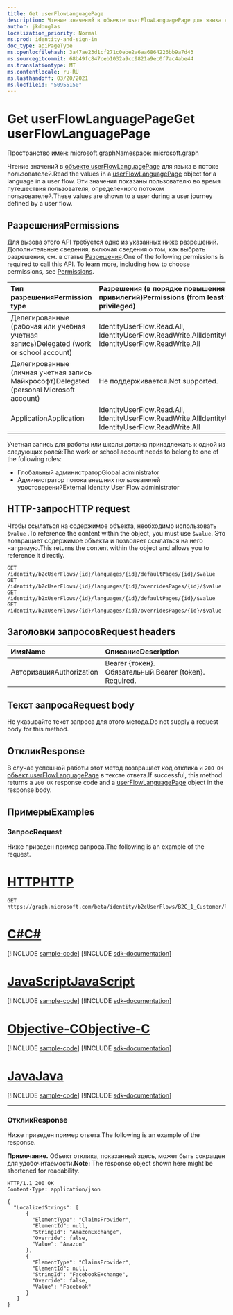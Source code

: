 ```yaml
---
title: Get userFlowLanguagePage
description: Чтение значений в объекте userFlowLanguagePage для языка в потоке пользователей.
author: jkdouglas
localization_priority: Normal
ms.prod: identity-and-sign-in
doc_type: apiPageType
ms.openlocfilehash: 3a47ae23d1cf271c0ebe2a6aa6864226bb9a7d43
ms.sourcegitcommit: 68b49fc847ceb1032a9cc9821a9ec0f7ac4abe44
ms.translationtype: MT
ms.contentlocale: ru-RU
ms.lasthandoff: 03/20/2021
ms.locfileid: "50955150"
---
```

# <a name="get-userflowlanguagepage"></a><span data-ttu-id="13643-103">Get userFlowLanguagePage</span><span class="sxs-lookup"><span data-stu-id="13643-103">Get userFlowLanguagePage</span></span>

<span data-ttu-id="13643-104">Пространство имен: microsoft.graph</span><span class="sxs-lookup"><span data-stu-id="13643-104">Namespace: microsoft.graph</span></span>

<span data-ttu-id="13643-105">Чтение значений в [объекте userFlowLanguagePage](../resources/userflowlanguagepage.md) для языка в потоке пользователей.</span><span class="sxs-lookup"><span data-stu-id="13643-105">Read the values in a [userFlowLanguagePage](../resources/userflowlanguagepage.md) object for a language in a user flow.</span></span> <span data-ttu-id="13643-106">Эти значения показаны пользователю во время путешествия пользователя, определенного потоком пользователей.</span><span class="sxs-lookup"><span data-stu-id="13643-106">These values are shown to a user during a user journey defined by a user flow.</span></span>

## <a name="permissions"></a><span data-ttu-id="13643-107">Разрешения</span><span class="sxs-lookup"><span data-stu-id="13643-107">Permissions</span></span>

<span data-ttu-id="13643-p102">Для вызова этого API требуется одно из указанных ниже разрешений. Дополнительные сведения, включая сведения о том, как выбрать разрешения, см. в статье [Разрешения](/graph/permissions-reference).</span><span class="sxs-lookup"><span data-stu-id="13643-p102">One of the following permissions is required to call this API. To learn more, including how to choose permissions, see [Permissions](/graph/permissions-reference).</span></span>

|<span data-ttu-id="13643-110">Тип разрешения</span><span class="sxs-lookup"><span data-stu-id="13643-110">Permission type</span></span>      | <span data-ttu-id="13643-111">Разрешения (в порядке повышения привилегий)</span><span class="sxs-lookup"><span data-stu-id="13643-111">Permissions (from least to most privileged)</span></span>              |
|:--------------------|:---------------------------------------------------------|
|<span data-ttu-id="13643-112">Делегированные (рабочая или учебная учетная запись)</span><span class="sxs-lookup"><span data-stu-id="13643-112">Delegated (work or school account)</span></span>|<span data-ttu-id="13643-113">IdentityUserFlow.Read.All, IdentityUserFlow.ReadWrite.All</span><span class="sxs-lookup"><span data-stu-id="13643-113">IdentityUserFlow.Read.All, IdentityUserFlow.ReadWrite.All</span></span>|
|<span data-ttu-id="13643-114">Делегированные (личная учетная запись Майкрософт)</span><span class="sxs-lookup"><span data-stu-id="13643-114">Delegated (personal Microsoft account)</span></span>| <span data-ttu-id="13643-115">Не поддерживается.</span><span class="sxs-lookup"><span data-stu-id="13643-115">Not supported.</span></span>|
|<span data-ttu-id="13643-116">Application</span><span class="sxs-lookup"><span data-stu-id="13643-116">Application</span></span>|<span data-ttu-id="13643-117">IdentityUserFlow.Read.All, IdentityUserFlow.ReadWrite.All</span><span class="sxs-lookup"><span data-stu-id="13643-117">IdentityUserFlow.Read.All, IdentityUserFlow.ReadWrite.All</span></span>|

<span data-ttu-id="13643-118">Учетная запись для работы или школы должна принадлежать к одной из следующих ролей:</span><span class="sxs-lookup"><span data-stu-id="13643-118">The work or school account needs to belong to one of the following roles:</span></span>

* <span data-ttu-id="13643-119">Глобальный администратор</span><span class="sxs-lookup"><span data-stu-id="13643-119">Global administrator</span></span>
* <span data-ttu-id="13643-120">Администратор потока внешних пользователей удостоверений</span><span class="sxs-lookup"><span data-stu-id="13643-120">External Identity User Flow administrator</span></span>

## <a name="http-request"></a><span data-ttu-id="13643-121">HTTP-запрос</span><span class="sxs-lookup"><span data-stu-id="13643-121">HTTP request</span></span>

<span data-ttu-id="13643-122">Чтобы ссылаться на содержимое объекта, необходимо использовать `$value` .</span><span class="sxs-lookup"><span data-stu-id="13643-122">To reference the content within the object, you must use `$value`.</span></span> <span data-ttu-id="13643-123">Это возвращает содержимое объекта и позволяет ссылаться на него напрямую.</span><span class="sxs-lookup"><span data-stu-id="13643-123">This returns the content within the object and allows you to reference it directly.</span></span>

<!-- {
  "blockType": "ignored"
}
-->

``` http
GET /identity/b2cUserFlows/{id}/languages/{id}/defaultPages/{id}/$value
GET /identity/b2cUserFlows/{id}/languages/{id}/overridesPages/{id}/$value
GET /identity/b2xUserFlows/{id}/languages/{id}/defaultPages/{id}/$value
GET /identity/b2xUserFlows/{id}/languages/{id}/overridesPages/{id}/$value
```

## <a name="request-headers"></a><span data-ttu-id="13643-124">Заголовки запросов</span><span class="sxs-lookup"><span data-stu-id="13643-124">Request headers</span></span>

|<span data-ttu-id="13643-125">Имя</span><span class="sxs-lookup"><span data-stu-id="13643-125">Name</span></span>|<span data-ttu-id="13643-126">Описание</span><span class="sxs-lookup"><span data-stu-id="13643-126">Description</span></span>|
|:---|:---|
|<span data-ttu-id="13643-127">Авторизация</span><span class="sxs-lookup"><span data-stu-id="13643-127">Authorization</span></span>|<span data-ttu-id="13643-p104">Bearer {токен}. Обязательный.</span><span class="sxs-lookup"><span data-stu-id="13643-p104">Bearer {token}. Required.</span></span>|

## <a name="request-body"></a><span data-ttu-id="13643-130">Текст запроса</span><span class="sxs-lookup"><span data-stu-id="13643-130">Request body</span></span>

<span data-ttu-id="13643-131">Не указывайте текст запроса для этого метода.</span><span class="sxs-lookup"><span data-stu-id="13643-131">Do not supply a request body for this method.</span></span>

## <a name="response"></a><span data-ttu-id="13643-132">Отклик</span><span class="sxs-lookup"><span data-stu-id="13643-132">Response</span></span>

<span data-ttu-id="13643-133">В случае успешной работы этот метод возвращает код отклика и `200 OK` [объект userFlowLanguagePage](../resources/userflowlanguagepage.md) в тексте ответа.</span><span class="sxs-lookup"><span data-stu-id="13643-133">If successful, this method returns a `200 OK` response code and a [userFlowLanguagePage](../resources/userflowlanguagepage.md) object in the response body.</span></span>

## <a name="examples"></a><span data-ttu-id="13643-134">Примеры</span><span class="sxs-lookup"><span data-stu-id="13643-134">Examples</span></span>

### <a name="request"></a><span data-ttu-id="13643-135">Запрос</span><span class="sxs-lookup"><span data-stu-id="13643-135">Request</span></span>

<span data-ttu-id="13643-136">Ниже приведен пример запроса.</span><span class="sxs-lookup"><span data-stu-id="13643-136">The following is an example of the request.</span></span>


# <a name="http"></a>[<span data-ttu-id="13643-137">HTTP</span><span class="sxs-lookup"><span data-stu-id="13643-137">HTTP</span></span>](#tab/http)
<!-- {
  "blockType": "request",
  "name": "get_userflowlanguagepage_3"
}
-->

``` http
GET https://graph.microsoft.com/beta/identity/b2cUserFlows/B2C_1_Customer/languages/en/defaultPages/idpselections/$value
```
# <a name="c"></a>[<span data-ttu-id="13643-138">C#</span><span class="sxs-lookup"><span data-stu-id="13643-138">C#</span></span>](#tab/csharp)
[!INCLUDE [sample-code](../includes/snippets/csharp/get-userflowlanguagepage-3-csharp-snippets.md)]
[!INCLUDE [sdk-documentation](../includes/snippets/snippets-sdk-documentation-link.md)]

# <a name="javascript"></a>[<span data-ttu-id="13643-139">JavaScript</span><span class="sxs-lookup"><span data-stu-id="13643-139">JavaScript</span></span>](#tab/javascript)
[!INCLUDE [sample-code](../includes/snippets/javascript/get-userflowlanguagepage-3-javascript-snippets.md)]
[!INCLUDE [sdk-documentation](../includes/snippets/snippets-sdk-documentation-link.md)]

# <a name="objective-c"></a>[<span data-ttu-id="13643-140">Objective-C</span><span class="sxs-lookup"><span data-stu-id="13643-140">Objective-C</span></span>](#tab/objc)
[!INCLUDE [sample-code](../includes/snippets/objc/get-userflowlanguagepage-3-objc-snippets.md)]
[!INCLUDE [sdk-documentation](../includes/snippets/snippets-sdk-documentation-link.md)]

# <a name="java"></a>[<span data-ttu-id="13643-141">Java</span><span class="sxs-lookup"><span data-stu-id="13643-141">Java</span></span>](#tab/java)
[!INCLUDE [sample-code](../includes/snippets/java/get-userflowlanguagepage-3-java-snippets.md)]
[!INCLUDE [sdk-documentation](../includes/snippets/snippets-sdk-documentation-link.md)]

---


### <a name="response"></a><span data-ttu-id="13643-142">Отклик</span><span class="sxs-lookup"><span data-stu-id="13643-142">Response</span></span>

<span data-ttu-id="13643-143">Ниже приведен пример ответа.</span><span class="sxs-lookup"><span data-stu-id="13643-143">The following is an example of the response.</span></span>

<span data-ttu-id="13643-144">**Примечание.** Объект отклика, показанный здесь, может быть сокращен для удобочитаемости.</span><span class="sxs-lookup"><span data-stu-id="13643-144">**Note:** The response object shown here might be shortened for readability.</span></span>
<!-- {
  "blockType": "response",
  "truncated": true,
  "@odata.type": "microsoft.graph.userFlowLanguagePage"
}
-->

``` http
HTTP/1.1 200 OK
Content-Type: application/json

{
  "LocalizedStrings": [
      {
        "ElementType": "ClaimsProvider",
        "ElementId": null,
        "StringId": "AmazonExchange",
        "Override": false,
        "Value": "Amazon"
      },
      {
        "ElementType": "ClaimsProvider",
        "ElementId": null,
        "StringId": "FacebookExchange",
        "Override": false,
        "Value": "Facebook"
      }
   ]
}
```

